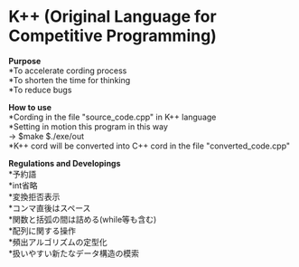 # K++ (Original Language for Competitive Programming)

**Purpose**  
  *To accelerate cording process  
  *To shorten the time for thinking  
  *To reduce bugs  
 
**How to use**  
  *Cording in the file "source_code.cpp" in K++ language  
  *Setting in motion this program in this way  
      ->   $make   $./exe/out  
  *K++ cord will be converted into C++ cord in the file "converted_code.cpp"  
  
**Regulations and Developings**  
  *予約語  
  *int省略  
  *変換拒否表示  
  *コンマ直後はスペース  
  *関数と括弧の間は詰める(while等も含む)  
  *配列に関する操作  
  *頻出アルゴリズムの定型化  
  *扱いやすい新たなデータ構造の模索  
